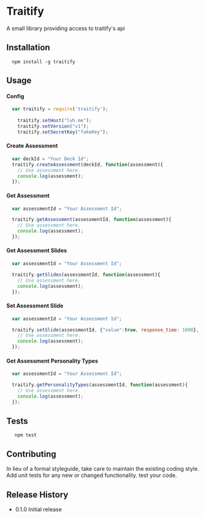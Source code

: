 Traitify
=========

A small library providing access to traitify's api

## Installation

```shell
  npm install -g traitify
```

## Usage

#### Config
```js
  var traitify = require('traitify');
  
	traitify.setHost("lvh.me");
	traitify.setVersion("v1");
	traitify.setSecretKey("fakeKey");
```

#### Create Assessment
```js
  var deckId = "Your Deck Id";
  traitify.createAssessment(deckId, function(assessment){
  	// Use assessment here.
  	console.log(assessment);
  });
```

#### Get Assessment
```js
  var assessmentId = "Your Assessment Id";

  traitify.getAssessment(assessmentId, function(assessment){
    // Use assessment here.
    console.log(assessment);
  });
```

#### Get Assessment Slides
```js
  var assessmentId = "Your Assessment Id";

  traitify.getSlides(assessmentId, function(assessment){
    // Use assessment here.
    console.log(assessment);
  });
```

#### Set Assessment Slide
```js
  var assessmentId = "Your Assessment Id";

  traitify.setSlide(assessmentId, {"value":true, response_time: 1000}, function(assessment){
    // Use assessment here.
    console.log(assessment);
  });
```

#### Get Assessment Personality Types
```js
  var assessmentId = "Your Assessment Id";

  traitify.getPersonalityTypes(assessmentId, function(assessment){
    // Use assessment here.
    console.log(assessment);
  });
```

## Tests

```shell
   npm test
```

## Contributing

In lieu of a formal styleguide, take care to maintain the existing coding style.
Add unit tests for any new or changed functionality. test your code.

## Release History

* 0.1.0 Initial release
